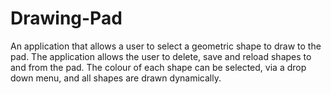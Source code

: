 # Drawing-Pad
An application that allows a user to select a geometric shape to draw to the pad.  The application allows the user to delete, save and reload shapes to and from the pad.  The colour of each shape can be selected, via a drop down menu, and all shapes are drawn dynamically.
